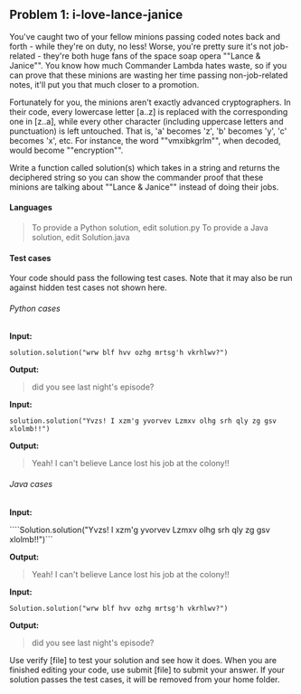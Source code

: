 ## Problem 1: i-love-lance-janice

You've caught two of your fellow minions passing coded notes back and forth - while they're on duty, no less! Worse, you're pretty sure it's not job-related - they're both huge fans of the space soap opera ""Lance & Janice"". You know how much Commander Lambda hates waste, so if you can prove that these minions are wasting her time passing non-job-related notes, it'll put you that much closer to a promotion. 

Fortunately for you, the minions aren't exactly advanced cryptographers. In their code, every lowercase letter [a..z] is replaced with the corresponding one in [z..a], while every other character (including uppercase letters and punctuation) is left untouched.  That is, 'a' becomes 'z', 'b' becomes 'y', 'c' becomes 'x', etc.  For instance, the word ""vmxibkgrlm"", when decoded, would become ""encryption"".

Write a function called solution(s) which takes in a string and returns the deciphered string so you can show the commander proof that these minions are talking about ""Lance & Janice"" instead of doing their jobs.

#### Languages

>To provide a Python solution, edit solution.py
>To provide a Java solution, edit Solution.java

#### Test cases

Your code should pass the following test cases.
Note that it may also be run against hidden test cases not shown here.

###### Python cases
**Input:**

```solution.solution("wrw blf hvv ozhg mrtsg'h vkrhlwv?")```

**Output:**

 >   did you see last night's episode?

**Input:**

```solution.solution("Yvzs! I xzm'g yvorvev Lzmxv olhg srh qly zg gsv xlolmb!!")```

**Output:**

>    Yeah! I can't believe Lance lost his job at the colony!!

###### Java cases

**Input:**

````Solution.solution("Yvzs! I xzm'g yvorvev Lzmxv olhg srh qly zg gsv xlolmb!!")```

**Output:**

 >   Yeah! I can't believe Lance lost his job at the colony!!

**Input:**

```Solution.solution("wrw blf hvv ozhg mrtsg'h vkrhlwv?")```

**Output:**

 >  did you see last night's episode?

Use verify [file] to test your solution and see how it does. When you are finished editing your code, use submit [file] to submit your answer. If your solution passes the test cases, it will be removed from your home folder.
